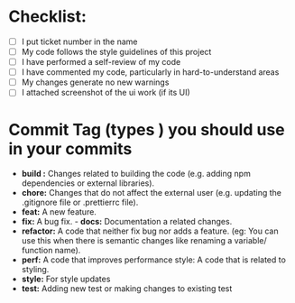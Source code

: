 # Checklist:

- [ ] I put ticket number in the name
- [ ] My code follows the style guidelines of this project
- [ ] I have performed a self-review of my code
- [ ] I have commented my code, particularly in hard-to-understand areas
- [ ] My changes generate no new warnings
- [ ] I attached screenshot of the ui work (if its UI)

# Commit Tag (types ) you should use in your commits

- **build :** Changes related to building the code (e.g. adding npm dependencies or external libraries).
- **chore:** Changes that do not affect the external user (e.g. updating the .gitignore file or .prettierrc file).
- **feat:** A new feature.
- **fix:** A bug fix. - **docs:** Documentation a related changes.
- **refactor:** A code that neither fix bug nor adds a feature. (eg: You can use this when there is semantic changes like renaming a variable/ function name).
- **perf:** A code that improves performance style: A code that is related to styling.
- **style:** For style updates
- **test:** Adding new test or making changes to existing test
